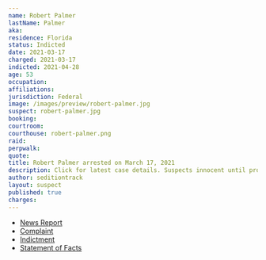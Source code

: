 ```yaml
---
name: Robert Palmer
lastName: Palmer
aka:
residence: Florida
status: Indicted
date: 2021-03-17
charged: 2021-03-17
indicted: 2021-04-28
age: 53
occupation:
affiliations:
jurisdiction: Federal
image: /images/preview/robert-palmer.jpg
suspect: robert-palmer.jpg
booking:
courtroom:
courthouse: robert-palmer.png
raid:
perpwalk:
quote:
title: Robert Palmer arrested on March 17, 2021
description: Click for latest case details. Suspects innocent until proven guilty.
author: seditiontrack
layout: suspect
published: true
charges:
---
```


- [News Report](https://www.justice.gov/usao-dc/pr/florida-man-arrested-charged-federal-court-assaulting-mpd-officers-during-us-capitol)
- [Complaint](https://extremism.gwu.edu/sites/g/files/zaxdzs2191/f/Robert%20Palmer%20Complaint_Redacted.pdf)
- [Indictment](https://www.justice.gov/usao-dc/case-multi-defendant/file/1393426/download)
- [Statement of Facts](https://www.justice.gov/usao-dc/case-multi-defendant/file/1393431/download)
